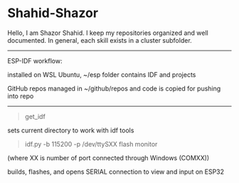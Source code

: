 # Shahid-Shazor

Hello, I am Shazor Shahid. I keep my repositories organized and well documented.
In general, each skill exists in a cluster subfolder.

------

ESP-IDF workflow:

installed on WSL Ubuntu,  ~/esp folder contains IDF and projects

GitHub repos managed in ~/github/repos and code is copied for pushing into repo

------

> get_idf

sets current directory to work with idf tools

> idf.py -b 115200 -p /dev/ttySXX flash monitor

(where XX is number of port connected through Windows (COMXX))

builds, flashes, and opens SERIAL connection to view and input on ESP32
